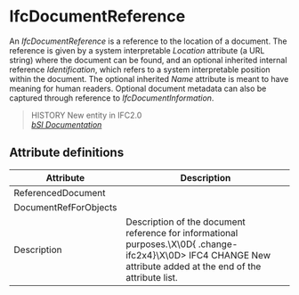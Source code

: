 IfcDocumentReference
====================
An _IfcDocumentReference_ is a reference to the location of a document. The
reference is given by a system interpretable _Location_ attribute (a URL
string) where the document can be found, and an optional inherited internal
reference _Identification_, which refers to a system interpretable position
within the document. The optional inherited _Name_ attribute is meant to have
meaning for human readers. Optional document metadata can also be captured
through reference to _IfcDocumentInformation_.  
  
> HISTORY  New entity in IFC2.0  
[ _bSI
Documentation_](https://standards.buildingsmart.org/IFC/DEV/IFC4_2/FINAL/HTML/schema/ifcexternalreferenceresource/lexical/ifcdocumentreference.htm)


Attribute definitions
---------------------
| Attribute             | Description                                                                                                                                                      |
|-----------------------|------------------------------------------------------------------------------------------------------------------------------------------------------------------|
| ReferencedDocument    |                                                                                                                                                                  |
| DocumentRefForObjects |                                                                                                                                                                  |
| Description           | Description of the document reference for informational purposes.\X\0D{ .change-ifc2x4}\X\0D> IFC4 CHANGE  New attribute added at the end of the attribute list. |

